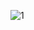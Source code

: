 ![1](https://github.com/ezekuiel100/Buscador-de-imagens/assets/123255547/f8f1aec8-f2cd-4e40-81db-f236d466b4b3)
